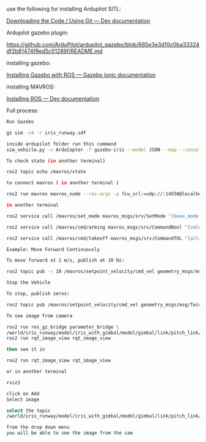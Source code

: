use the following for installing Ardupilot SITL:

[Downloading the Code / Using Git — Dev  documentation](https://ardupilot.org/dev/docs/where-to-get-the-code.html)

Ardupilot gazebo plugin:

https://github.com/ArduPilot/ardupilot_gazebo/blob/685e3e3d10c0ba33324df2b81474f9ed5c01289f/README.md

installing gazebo:

[Installing Gazebo with ROS — Gazebo ionic documentation](https://gazebosim.org/docs/latest/ros_installation/)

installing MAVROS:

[Installing ROS — Dev  documentation](https://ardupilot.org/dev/docs/ros-install.html#installing-mavros)

Full process:

```bash
Run Gazebo

gz sim -v4 -r iris_runway.sdf

inside ardupilot folder run this command 
sim_vehicle.py -v ArduCopter -f gazebo-iris --model JSON --map --console

To check state (in another terminal)

ros2 topic echo /mavros/state

to connect mavros ( in another terminal )

ros2 run mavros mavros_node --ros-args -p fcu_url:=udp://:14550@localhost:14550

in another terminal

ros2 service call /mavros/set_mode mavros_msgs/srv/SetMode "{base_mode: 0, custom_mode: 'GUIDED'}"

ros2 service call /mavros/cmd/arming mavros_msgs/srv/CommandBool "{value: true}"

ros2 service call /mavros/cmd/takeoff mavros_msgs/srv/CommandTOL "{altitude: 5.0}"

Example: Move Forward Continuously

To move forward at 1 m/s, publish at 10 Hz:

ros2 topic pub -r 10 /mavros/setpoint_velocity/cmd_vel geometry_msgs/msg/TwistStamped "{twist: {linear: {x: 1.0, y: 0.0, z: 0.0}}}"

Stop the Vehicle

To stop, publish zeros:

ros2 topic pub /mavros/setpoint_velocity/cmd_vel geometry_msgs/msg/TwistStamped "{twist: {linear: {x: 0.0, y: 0.0, z: 0.0}}}"

To see image from camera 

ros2 run ros_gz_bridge parameter_bridge \
/world/iris_runway/model/iris_with_gimbal/model/gimbal/link/pitch_link/sensor/camera/image@sensor_msgs/msg/Image[gz.msgs.Image
ros2 run rqt_image_view rqt_image_view

then see it in 

ros2 run rqt_image_view rqt_image_view

or in another terminal 

rviz2

click on Add 
Select image 

select the topic  
/world/iris_runway/model/iris_with_gimbal/model/gimbal/link/pitch_link/sensor/camera/image

from the drop down menu 
you will be able to see the image from the cam
```
